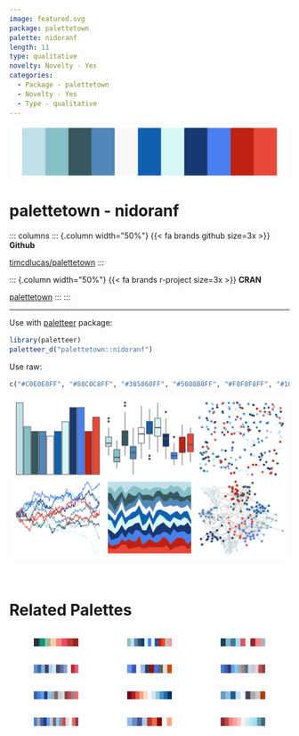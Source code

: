 ```yaml
---
image: featured.svg
package: palettetown
palette: nidoranf
length: 11
type: qualitative
novelty: Novelty - Yes
categories:
  - Package - palettetown
  - Novelty - Yes
  - Type - qualitative
---
```


![](featured.svg)

# palettetown - nidoranf 

::: columns
::: {.column width="50%"}
{{< fa brands github size=3x >}}
**Github**

[timcdlucas/palettetown](https://github.com/timcdlucas/palettetown)
:::

::: {.column width="50%"}
{{< fa brands r-project size=3x >}}
**CRAN**

[palettetown](https://CRAN.R-project.org/package=palettetown)
:::
:::

<hr> 

Use with [paletteer](https://emilhvitfeldt.github.io/paletteer/) package:

```r
library(paletteer)
paletteer_d("palettetown::nidoranf")
```

Use raw:

```r
c("#C0E0E8FF", "#88C0C8FF", "#385860FF", "#5088B8FF", "#F8F8F8FF", "#1060B0FF", "#D8F8F8FF", "#183870FF", "#4880F0FF", "#C02010FF", "#E84838FF")
``` 

![](examples.svg) 

<br>

# Related Palettes

<div class="list" style="display: grid; grid-template-columns: auto auto auto;"> <figure class="figure">
<a href="../../awtools/a_palette/"> <img src="../../awtools/a_palette/featured.svg" style="width: 100%;" class="figure-img"></a>
</figure> <figure class="figure">
<a href="../../palettetown/nidorina/"> <img src="../../palettetown/nidorina/featured.svg" style="width: 100%;" class="figure-img"></a>
</figure> <figure class="figure">
<a href="../../palettetown/tangela/"> <img src="../../palettetown/tangela/featured.svg" style="width: 100%;" class="figure-img"></a>
</figure> <figure class="figure">
<a href="../../palettetown/articuno/"> <img src="../../palettetown/articuno/featured.svg" style="width: 100%;" class="figure-img"></a>
</figure> <figure class="figure">
<a href="../../palettetown/marill/"> <img src="../../palettetown/marill/featured.svg" style="width: 100%;" class="figure-img"></a>
</figure> <figure class="figure">
<a href="../../palettetown/metagross/"> <img src="../../palettetown/metagross/featured.svg" style="width: 100%;" class="figure-img"></a>
</figure> <figure class="figure">
<a href="../../palettetown/metang/"> <img src="../../palettetown/metang/featured.svg" style="width: 100%;" class="figure-img"></a>
</figure> <figure class="figure">
<a href="../../RColorBrewer/RdBu/"> <img src="../../RColorBrewer/RdBu/featured.svg" style="width: 100%;" class="figure-img"></a>
</figure> <figure class="figure">
<a href="../../palettetown/pupitar/"> <img src="../../palettetown/pupitar/featured.svg" style="width: 100%;" class="figure-img"></a>
</figure> <figure class="figure">
<a href="../../palettetown/latios/"> <img src="../../palettetown/latios/featured.svg" style="width: 100%;" class="figure-img"></a>
</figure> <figure class="figure">
<a href="../../palettetown/phanpy/"> <img src="../../palettetown/phanpy/featured.svg" style="width: 100%;" class="figure-img"></a>
</figure> <figure class="figure">
<a href="../../Redmonder/dPBIRdBu/"> <img src="../../Redmonder/dPBIRdBu/featured.svg" style="width: 100%;" class="figure-img"></a>
</figure> 
</div>

